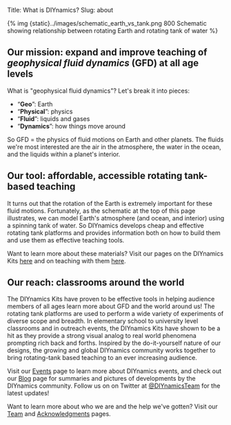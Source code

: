 Title: What is DIYnamics?
Slug: about

{% img {static}../images/schematic_earth_vs_tank.png 800 Schematic showing relationship between rotating Earth and rotating tank of water %}

## Our mission: expand and improve teaching of *geophysical fluid dynamics* (GFD) at all age levels

What is "geophysical fluid dynamics"? Let's break it into pieces:

- “**Geo**”: Earth
- “**Physical**”: physics
- “**Fluid**”: liquids and gases
- “**Dynamics**”: how things move around

So GFD = the physics of fluid motions on Earth and other planets. The fluids we're most interested are the air in the atmosphere, the water in the ocean, and the liquids within a planet's interior.

## Our tool: affordable, accessible rotating tank-based teaching
It turns out that the rotation of the Earth is extremely important for these fluid motions. Fortunately, as the schematic at the top of this page illustrates, we can model Earth's atmosphere (and ocean, and interior) using a spinning tank of water. So DIYnamics develops cheap and effective rotating tank platforms and provides information both on how to build them and use them as effective teaching tools.

Want to learn more about these materials? Visit our pages on the DIYnamics Kits [here](kits.html) and on teaching with them [here](teaching.html).

## Our reach: classrooms around the world
The DIYnamics Kits have proven to be effective tools in helping audience members of all ages learn more about GFD and the world around us! The rotating tank platforms are used to perform a wide variety of experiments of diverse scope and breadth. In elementary school to university level classrooms and in outreach events, the DIYnamics Kits have shown to be a hit as they provide a strong visual analog to real world phenomena prompting rich back and forths. Inspired by the do-it-yourself nature of our designs, the growing and global DIYnamics community works together to bring rotating-tank based teaching to an ever increasing audience.

Visit our [Events](events.html) page to learn more about DIYnamics events, and check out our [Blog](blog.html) page for summaries and pictures of developments by the DIYnamics community. Follow us on on Twitter at [@DIYnamicsTeam](https://twitter.com/diynamicsteam) for the latest updates!

Want to learn more about who we are and the help we've gotten? Visit our [Team](people.html) and [Acknowledgments](acknowledgments.html) pages.
